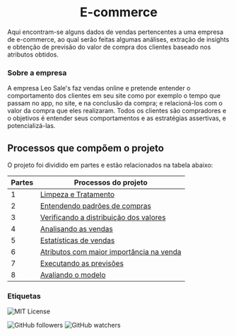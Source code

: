 
<h1 align="center"> E-commerce </h1>


Aqui encontram-se alguns dados de vendas pertencentes a 
uma empresa de e-commerce, ao qual serão feitas algumas análises, extração de insights e obtenção
de previsão do valor de compra dos clientes baseado nos atributos obtidos.


### Sobre a empresa
A empresa Leo Sale's faz vendas online e pretende entender o comportamento dos clientes em seu site 
como por exemplo o tempo que passam no app, no site, e na conclusão da compra; e relacioná-los com 
o valor da compra que eles realizaram. Todos os clientes são compradores e o objetivos é entender 
seus comportamentos e as estratégias assertivas, e potencializá-las.


## Processos que compõem o projeto

O projeto foi dividido em partes e estão relacionados na tabela abaixo:

| Partes      | Processos do projeto                                               |
| ----------------- | ---------------------------------------------------------------- |
| 1  | [Limpeza e Tratamento](https://github.com/Leonardobern10/E-commerce/blob/main/Limpeza%20e%20tratamento/E-commerce%20Parte%201.ipynb)|
| 2  | [Entendendo padrões de compras](https://github.com/Leonardobern10/E-commerce/blob/main/Entendendo%20padr%C3%B5es%20de%20compras/E-commerce%20Parte%202.ipynb)|
| 3  | [Verificando a distribuição dos valores](https://github.com/Leonardobern10/E-commerce/blob/main/Verificando%20a%20distribui%C3%A7%C3%A3o%20dos%20valores/E-commerce%20Parte%203.ipynb)|
| 4  | [Analisando as vendas](https://github.com/Leonardobern10/E-commerce/blob/main/Analisando%20as%20vendas/E-commerce%20Parte%204.ipynb)|
| 5  | [Estatísticas de vendas](https://github.com/Leonardobern10/E-commerce/blob/main/Estat%C3%ADsticas%20de%20vendas/E-commerce%20Parte%205.ipynb)
| 6  | [Atributos com maior importância na venda](https://github.com/Leonardobern10/E-commerce/blob/main/Atributos%20com%20maior%20import%C3%A2ncia%20na%20venda/E-commerce%20Parte%206.ipynb)
| 7  | [Executando as previsões](https://github.com/Leonardobern10/E-commerce/blob/main/Executando%20as%20previs%C3%B5es/E-commerce%20Parte%207.ipynb)
|8   | [Avaliando o modelo](https://github.com/Leonardobern10/E-commerce/blob/main/Avaliando%20o%20modelo/E-commerce%20Parte%208.ipynb)

### Etiquetas
![MIT License](https://img.shields.io/badge/License-MIT-green.svg)

![GitHub followers](https://img.shields.io/github/followers/Leonardobern10?style=social)
![GitHub watchers](https://img.shields.io/github/watchers/Leonardobern10/E-commerce?style=social)
